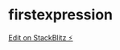 # firstexpression

[Edit on StackBlitz ⚡️](https://stackblitz.com/edit/expressjs-midterms-activities-ayj47h)